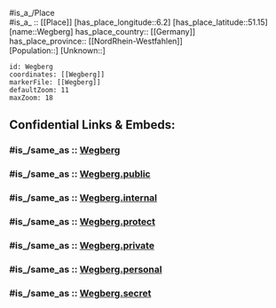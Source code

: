 ﻿---
confidential: public
isDeleted: false
location:
- 51.15
- 6.2
mapmarker: city
mapzoom:
- 7
- 12
SpocWebEntityId: 35480
tags:
- geo/City
type: City
---

#is_a_/Place  
#is_a_ :: [[Place]] 
[has_place_longitude::6.2] 
[has_place_latitude::51.15] 
[name::Wegberg] 
has_place_country:: [[Germany]]  
has_place_province:: [[NordRhein-Westfahlen]]  
[Population::] 
[Unknown::] 


```leaflet
id: Wegberg
coordinates: [[Wegberg]] 
markerFile: [[Wegberg]] 
defaultZoom: 11 
maxZoom: 18
```


## Confidential Links & Embeds: 

### #is_/same_as :: [Wegberg](/_Standards/Earth/Continent/Europe/Europe~Central/Germany/Germany~West/Nordrhein-Westfalen/counties~NW/Heinsberg/cities~Heinsberg/Wegberg.md) 

### #is_/same_as :: [Wegberg.public](/_public/Earth/Continent/Europe/Europe~Central/Germany/Germany~West/Nordrhein-Westfalen/counties~NW/Heinsberg/cities~Heinsberg/Wegberg.public.md) 

### #is_/same_as :: [Wegberg.internal](/_internal/Earth/Continent/Europe/Europe~Central/Germany/Germany~West/Nordrhein-Westfalen/counties~NW/Heinsberg/cities~Heinsberg/Wegberg.internal.md) 

### #is_/same_as :: [Wegberg.protect](/_protect/Earth/Continent/Europe/Europe~Central/Germany/Germany~West/Nordrhein-Westfalen/counties~NW/Heinsberg/cities~Heinsberg/Wegberg.protect.md) 

### #is_/same_as :: [Wegberg.private](/_private/Earth/Continent/Europe/Europe~Central/Germany/Germany~West/Nordrhein-Westfalen/counties~NW/Heinsberg/cities~Heinsberg/Wegberg.private.md) 

### #is_/same_as :: [Wegberg.personal](/_personal/Earth/Continent/Europe/Europe~Central/Germany/Germany~West/Nordrhein-Westfalen/counties~NW/Heinsberg/cities~Heinsberg/Wegberg.personal.md) 

### #is_/same_as :: [Wegberg.secret](/_secret/Earth/Continent/Europe/Europe~Central/Germany/Germany~West/Nordrhein-Westfalen/counties~NW/Heinsberg/cities~Heinsberg/Wegberg.secret.md)

